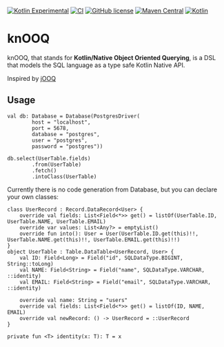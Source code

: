 [![Kotlin Experimental](https://kotl.in/badges/experimental.svg)](https://kotlinlang.org/docs/components-stability.html)
[![CI](https://github.com/miguel-moreira/pgkn/actions/workflows/blank.yml/badge.svg?branch=main)](https://github.com/miguel-moreira/knooq/actions/workflows/blank.yml)
[![GitHub license](https://img.shields.io/badge/license-Apache%20License%202.0-blue.svg?style=flat)](http://www.apache.org/licenses/LICENSE-2.0)
[![Maven Central](https://img.shields.io/maven-central/v/io.github.moreirasantos/knooq)](https://central.sonatype.com/artifact/io.github.moreirasantos/knooq/)
[![Kotlin](https://img.shields.io/badge/kotlin-1.9.0-blue.svg?logo=kotlin)](http://kotlinlang.org)

# knOOQ
knOOQ, that stands for **Kotlin/Native Object Oriented Querying**, is a DSL that models the SQL language as a type safe Kotlin Native API.

Inspired by [jOOQ](https://github.com/jOOQ/jOOQ)

## Usage
```
val db: Database = Database(PostgresDriver(
        host = "localhost",
        port = 5678,
        database = "postgres",
        user = "postgres",
        password = "postgres"))

db.select(UserTable.fields)
        .from(UserTable)
        .fetch()
        .intoClass(UserTable)
```
Currently there is no code generation from Database, but you can declare your own classes:
```
class UserRecord : Record.DataRecord<User> {
    override val fields: List<Field<*>> get() = listOf(UserTable.ID, UserTable.NAME, UserTable.EMAIL)
    override var values: List<Any?> = emptyList()
    override fun into(): User = User(UserTable.ID.get(this)!!, UserTable.NAME.get(this)!!, UserTable.EMAIL.get(this)!!)
}
object UserTable : Table.DataTable<UserRecord, User> {
    val ID: Field<Long> = Field("id", SQLDataType.BIGINT, String::toLong)
    val NAME: Field<String> = Field("name", SQLDataType.VARCHAR, ::identity)
    val EMAIL: Field<String> = Field("email", SQLDataType.VARCHAR, ::identity)

    override val name: String = "users"
    override val fields: List<Field<*>> get() = listOf(ID, NAME, EMAIL)
    override val newRecord: () -> UserRecord = ::UserRecord
}

private fun <T> identity(x: T): T = x
```
